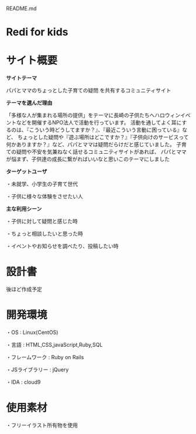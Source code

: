 README.md

# Redi for kids

# サイト概要

****サイトテーマ****

パパとママのちょっとした子育ての疑問
を共有するコミュニティサイト

****テーマを選んだ理由****

「多様な人が集まれる場所の提供」をテーマに長崎の子供たちへハロウィンイベントなどを開催するNPO法人で活動を行っています。
活動を通してよく耳にするのは、『こういう時どうしてますか？』、『最近こういう言動に困っている』など、
ちょっとした疑問や『遊ぶ場所はどこですか？』『子供向けのサービスって何かありますか？』など、パパとママは疑問だらけだと感じていました。
子育ての疑問や不安を気兼ねなく話せるコミュニティサイトがあれば、
パパとママが悩まず、子供達の成長に繋がればいいなと思いこのテーマにしました

****ターゲットユーザ****

・未就学、小学生の子育て世代

・子供に様々な体験をさせたい人

****主な利用シーン****

・子供に対して疑問と感じた時

・ちょっと相談したいと思った時

・イベントやお知らせを調べたり、投稿したい時

# 設計書

後ほど作成予定

# 開発環境

・OS : Linux(CentOS)

・言語 : HTML,CSS,javaScript,Ruby,SQL

・フレームワーク : Ruby on Rails

・JSライブラリー : jQuery

・IDA : cloud9

# 使用素材

・フリーイラスト所有物を使用




